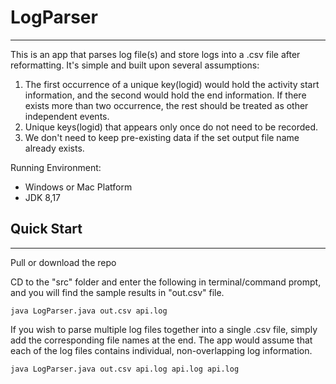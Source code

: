 # LogParser

------------
This is an app that parses log file(s) and store logs into a .csv file after reformatting.
It's simple and built upon several assumptions:
1. The first occurrence of a unique key(logid) would hold the activity start information, 
and the second would hold the end information. If there exists more than two occurrence, 
the rest should be treated as other independent events.
2. Unique keys(logid) that appears only once do not need to be recorded.
3. We don't need to keep pre-existing data if the set output file name already exists.



Running Environment:
+ Windows or Mac Platform
+ JDK 8,17

## Quick Start

------------
Pull or download the repo

CD to the "src" folder and enter the following in terminal/command prompt, 
and you will find the sample results in "out.csv" file.
```shell
java LogParser.java out.csv api.log
```

If you wish to parse multiple log files together into a single .csv file,
 simply add the corresponding file names at the end. The app would assume that each
 of the log files contains individual, non-overlapping log information.

```shell
java LogParser.java out.csv api.log api.log api.log
```

